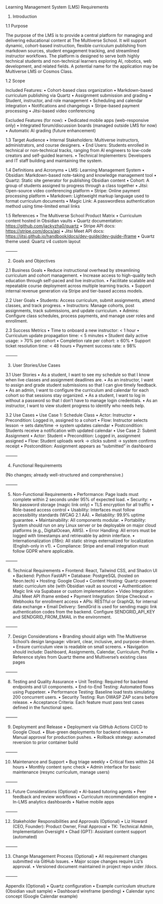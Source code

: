 Learning Management System (LMS) Requirements

1. Introduction

1.1 Purpose

The purpose of the LMS is to provide a central platform for managing and delivering educational content at The Multiverse School. It will support dynamic, cohort-based instruction, flexible curriculum publishing from markdown sources, student engagement tracking, and streamlined instructor workflows. The platform is designed to serve both highly technical students and non-technical learners exploring AI, robotics, web development, and related fields. A potential name for the application may be Multiverse LMS or Cosmos Class.

1.2 Scope

Included Features:
	•	Cohort-based class organization
	•	Markdown-based curriculum publishing via Quartz
	•	Assignment submission and grading
	•	Student, instructor, and role management
	•	Scheduling and calendar integration
	•	Notifications and changelogs
	•	Stripe-based payment processing
	•	Jitsi-based video conferencing

Excluded Features (for now):
	•	Dedicated mobile apps (web-responsive only)
	•	Integrated forum/discussion boards (managed outside LMS for now)
	•	Automatic AI grading (future enhancement)

1.3 Target Audience
	•	Internal Stakeholders: Multiverse instructors, administrators, and course designers.
	•	End Users: Students enrolled in technical or non-technical tracks, ranging from AI engineers to low-code creators and self-guided learners.
	•	Technical Implementers: Developers and IT staff building and maintaining the system.

1.4 Definitions and Acronyms
	•	LMS: Learning Management System
	•	Obsidian: Markdown-based note-taking and knowledge management tool
	•	Quartz: Static site generator for publishing Obsidian content
	•	Cohort: A group of students assigned to progress through a class together
	•	Jitsi: Open-source video conferencing platform
	•	Stripe: Online payment processing platform
	•	Markdown: Lightweight markup language used to format curriculum documents
	•	Magic Link: A passwordless authentication method using time-limited email links

1.5 References
	•	The Multiverse School Product Matrix
	•	Curriculum content hosted in Obsidian vaults
	•	Quartz documentation: https://github.com/jackyzha0/quartz
	•	Stripe API docs: https://stripe.com/docs/api
	•	Jitsi Meet API docs: https://jitsi.github.io/handbook/docs/dev-guide/dev-guide-iframe
	•	Quartz theme used: Quartz v4 custom layout

⸻

2. Goals and Objectives

2.1 Business Goals
	•	Reduce instructional overhead by streamlining curriculum and cohort management.
	•	Increase access to high-quality tech education through self-paced and live instruction.
	•	Facilitate scalable and repeatable course deployment across multiple learning tracks.
	•	Support internal revenue generation via Stripe and tier-based access models.

2.2 User Goals
	•	Students: Access curriculum, submit assignments, attend classes, and track progress.
	•	Instructors: Manage cohorts, post assignments, track submissions, and update curriculum.
	•	Admins: Configure class schedules, process payments, and manage user roles and enrollment.

2.3 Success Metrics
	•	Time to onboard a new instructor: < 1 hour
	•	Curriculum update propagation time: < 5 minutes
	•	Student daily active usage: > 70% per cohort
	•	Completion rate per cohort: ≥ 60%
	•	Support ticket resolution time: < 48 hours
	•	Payment success rate: ≥ 98%

⸻

3. User Stories/Use Cases

3.1 User Stories
	•	As a student, I want to see my schedule so that I know when live classes and assignment deadlines are.
	•	As an instructor, I want to assign and grade student submissions so that I can give timely feedback.
	•	As an admin, I want to configure the curriculum and calendar for each cohort so that sessions stay organized.
	•	As a student, I want to log in without a password so that I don’t have to manage login credentials.
	•	As an instructor, I want to view student progress to identify who needs help.

3.2 Use Cases
	•	Use Case 1: Schedule Class
	•	Actor: Instructor
	•	Precondition: Logged in, assigned to a cohort
	•	Flow: Instructor selects lesson → sets date/time → system updates calendar
	•	Postcondition: Students receive a notification with updated calendar
	•	Use Case 2: Submit Assignment
	•	Actor: Student
	•	Precondition: Logged in, assignment assigned
	•	Flow: Student uploads work → clicks submit → system confirms receipt
	•	Postcondition: Assignment appears as “submitted” in dashboard

⸻

4. Functional Requirements

(No changes; already well-structured and comprehensive.)

⸻

5. Non-Functional Requirements
	•	Performance: Page loads must complete within 2 seconds under 95% of expected load.
	•	Security:
	•	No password storage (magic link only)
	•	TLS encryption for all traffic
	•	Role-based access control
	•	Usability: Interfaces must follow accessibility standards (WCAG 2.1 AA).
	•	Reliability: 99.9% uptime guarantee.
	•	Maintainability: All components modular.
	•	Portability: System should run on any Linux server or be deployable on major cloud platforms (e.g., DigitalOcean, AWS).
	•	Error Handling: All errors must be logged with timestamps and retrievable by admin interface.
	•	Internationalization (i18n): All static strings externalized for localization (English-only in v1).
	•	Compliance: Stripe and email integration must follow GDPR where applicable.

⸻

6. Technical Requirements
	•	Frontend: React, Tailwind CSS, and Shadcn UI
	•	Backend: Python FastAPI
	•	Database: PostgreSQL (hosted on Neon.tech)
	•	Hosting: Google Cloud
	•	Content Hosting: Quartz-powered static curriculum site (with Obsidian vault as source)
	•	Authentication: Magic link via Supabase or custom implementation
	•	Video Integration: Jitsi Meet API iframe embed
	•	Payment Integration: Stripe Checkout + Webhooks for enrollment access
	•	APIs: RESTful or GraphQL for internal data exchange
	•	Email Delivery: SendGrid is used for sending magic link authentication codes from the backend. Configure SENDGRID_API_KEY and SENDGRID_FROM_EMAIL in the environment.

⸻

7. Design Considerations
	•	Branding should align with The Multiverse School’s design language: vibrant, clear, inclusive, and purpose-driven.
	•	Ensure curriculum view is readable on small screens.
	•	Navigation should include: Dashboard, Assignments, Calendar, Curriculum, Profile
	•	Reference styles from Quartz theme and Multiverse’s existing class pages

⸻

8. Testing and Quality Assurance
	•	Unit Testing: Required for backend endpoints and UI components.
	•	End-to-End Testing: Automated flows using Puppeteer.
	•	Performance Testing: Baseline load tests simulating 200 concurrent users.
	•	Security Testing: Run OWASP ZAP scans before release.
	•	Acceptance Criteria: Each feature must pass test cases defined in the functional spec.

⸻

9. Deployment and Release
	•	Deployment via GitHub Actions CI/CD to Google Cloud.
	•	Blue-green deployments for backend releases.
	•	Manual approval for production pushes.
	•	Rollback strategy: automated reversion to prior container build

⸻

10. Maintenance and Support
	•	Bug triage weekly
	•	Critical fixes within 24 hours
	•	Monthly content sync check
	•	Admin interface for basic maintenance (resync curriculum, manage users)

⸻

11. Future Considerations (Optional)
	•	AI-based tutoring agents
	•	Peer feedback and review workflows
	•	Curriculum recommendation engine
	•	In-LMS analytics dashboards
	•	Native mobile apps


⸻

12. Stakeholder Responsibilities and Approvals (Optional)
	•	Liz Howard (CEO, Founder): Product Owner, Final Approval
	•	TK: Technical Admin, Implementation Oversight
	•	Chad (GPT): Assistant content support (automated)

⸻

13. Change Management Process (Optional)
	•	All requirement changes submitted via GitHub Issues.
	•	Major scope changes require Liz’s approval.
	•	Versioned document maintained in project repo under /docs.

⸻

Appendix (Optional)
	•	Quartz configuration
	•	Example curriculum structure (Obsidian vault sample)
	•	Dashboard wireframe (pending)
	•	Calendar sync concept (Google Calendar example)

